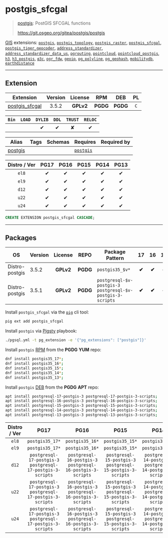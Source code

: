 # postgis_sfcgal


> [postgis](https://git.osgeo.org/gitea/postgis/postgis): PostGIS SFCGAL functions
>
> https://git.osgeo.org/gitea/postgis/postgis





[GIS](/gis) extensions: [`postgis`](/postgis), [`postgis_topology`](/postgis_topology), [`postgis_raster`](/postgis_raster), [`postgis_sfcgal`](/postgis_sfcgal), [`postgis_tiger_geocoder`](/postgis_tiger_geocoder), [`address_standardizer`](/address_standardizer), [`address_standardizer_data_us`](/address_standardizer_data_us), [`pgrouting`](/pgrouting), [`pointcloud`](/pointcloud), [`pointcloud_postgis`](/pointcloud_postgis), [`h3`](/h3), [`h3_postgis`](/h3_postgis), [`q3c`](/q3c), [`ogr_fdw`](/ogr_fdw), [`geoip`](/geoip), [`pg_polyline`](/pg_polyline), [`pg_geohash`](/pg_geohash), [`mobilitydb`](/mobilitydb), [`earthdistance`](/earthdistance)


-------
## Extension


| Extension | Version | License | RPM | DEB | PL |
|-----------|:-------:|:-------:|:---:|:---:|:--:|
| [postgis_sfcgal](https://git.osgeo.org/gitea/postgis/postgis) | 3.5.2 | **<span class="tcwarn">GPLv2</span>** | **<span class="tccyan">PGDG</span>** | **<span class="tccyan">PGDG</span>** | `C` |



| `Bin` | `LOAD` | `DYLIB` | `DDL` | `TRUST` | `RELOC` |
|:-----:|:------:|:-------:|:-----:|:-------:|:-------:|
|  |  | <span class="tcblue">✔</span> | <span class="tcblue">✔</span> | <span class="tcwarn">✘</span> | <span class="tcblue">✔</span> |



| Alias | Tags | Schemas | Requires | Required by |
|-------|------|---------|----------|-------------|
| [postgis](/postgis_sfcgal) |  |  | [`postgis`](postgis) |  |



| Distro / Ver | PG17 | PG16 | PG15 | PG14 | PG13 |
|:------------:|:----:|:----:|:----:|:----:|:----:|
| `el8` | <span class="tcblue">✔</span> | <span class="tcblue">✔</span> | <span class="tcblue">✔</span> | <span class="tcblue">✔</span> | <span class="tcblue">✔</span> |
| `el9` | <span class="tcblue">✔</span> | <span class="tcblue">✔</span> | <span class="tcblue">✔</span> | <span class="tcblue">✔</span> | <span class="tcblue">✔</span> |
| `d12` | <span class="tcblue">✔</span> | <span class="tcblue">✔</span> | <span class="tcblue">✔</span> | <span class="tcblue">✔</span> | <span class="tcblue">✔</span> |
| `u22` | <span class="tcblue">✔</span> | <span class="tcblue">✔</span> | <span class="tcblue">✔</span> | <span class="tcblue">✔</span> | <span class="tcblue">✔</span> |
| `u24` | <span class="tcblue">✔</span> | <span class="tcblue">✔</span> | <span class="tcblue">✔</span> | <span class="tcblue">✔</span> | <span class="tcblue">✔</span> |





```sql
CREATE EXTENSION postgis_sfcgal CASCADE;
```

-----------


## Packages


| OS | Version | License | REPO | Package Pattern | 17 | 16 | 15 | 14 | 13 | Dependency |
|:--:|---------|:-------:|:----:|-----------------|:--:|:--:|:--:|:--:|:--:|------------|
| Distro-postgis | 3.5.2 | **<span class="tcwarn">GPLv2</span>** | **<span class="tccyan">PGDG</span>** | `postgis35_$v*` | **<span class="tccyan">✔</span>** | **<span class="tccyan">✔</span>** | **<span class="tccyan">✔</span>** | **<span class="tccyan">✔</span>** | **<span class="tccyan">✔</span>** |  |
| Distro-postgis | 3.5.1 | **<span class="tcwarn">GPLv2</span>** | **<span class="tccyan">PGDG</span>** | `postgresql-$v-postgis-3 postgresql-$v-postgis-3-scripts` | **<span class="tccyan">✔</span>** | **<span class="tccyan">✔</span>** | **<span class="tccyan">✔</span>** | **<span class="tccyan">✔</span>** | **<span class="tccyan">✔</span>** |  |



Install `postgis_sfcgal` via the [`pig`](https://github.com/pgsty/pig) cli tool:

```bash
pig ext add postgis_sfcgal
```


Install `postgis` via [Pigsty](https://pigsty.io/docs/pgext/usage/install/) playbook:

```bash
./pgsql.yml -t pg_extension -e '{"pg_extensions": ["postgis"]}'
```


Install `postgis` [RPM](/rpm) from the **<span class="tccyan">PGDG</span>** **YUM** repo:

```bash
dnf install postgis35_17*;
dnf install postgis35_16*;
dnf install postgis35_15*;
dnf install postgis35_14*;
dnf install postgis35_13*;
```


Install `postgis` [DEB](/deb) from the **<span class="tccyan">PGDG</span>** **APT** repo:

```bash
apt install postgresql-17-postgis-3 postgresql-17-postgis-3-scripts;
apt install postgresql-16-postgis-3 postgresql-16-postgis-3-scripts;
apt install postgresql-15-postgis-3 postgresql-15-postgis-3-scripts;
apt install postgresql-14-postgis-3 postgresql-14-postgis-3-scripts;
apt install postgresql-13-postgis-3 postgresql-13-postgis-3-scripts;
```




| Distro / Ver | PG17 | PG16 | PG15 | PG14 | PG13 |
|:------------:|:----:|:----:|:----:|:----:|:----:|
| `el8` | `postgis35_17*` | `postgis35_16*` | `postgis35_15*` | `postgis35_14*` | `postgis35_13*` |
| `el9` | `postgis35_17*` | `postgis35_16*` | `postgis35_15*` | `postgis35_14*` | `postgis35_13*` |
| `d12` | `postgresql-17-postgis-3`<br>`postgresql-17-postgis-3-scripts` | `postgresql-16-postgis-3`<br>`postgresql-16-postgis-3-scripts` | `postgresql-15-postgis-3`<br>`postgresql-15-postgis-3-scripts` | `postgresql-14-postgis-3`<br>`postgresql-14-postgis-3-scripts` | `postgresql-13-postgis-3`<br>`postgresql-13-postgis-3-scripts` |
| `u22` | `postgresql-17-postgis-3`<br>`postgresql-17-postgis-3-scripts` | `postgresql-16-postgis-3`<br>`postgresql-16-postgis-3-scripts` | `postgresql-15-postgis-3`<br>`postgresql-15-postgis-3-scripts` | `postgresql-14-postgis-3`<br>`postgresql-14-postgis-3-scripts` | `postgresql-13-postgis-3`<br>`postgresql-13-postgis-3-scripts` |
| `u24` | `postgresql-17-postgis-3`<br>`postgresql-17-postgis-3-scripts` | `postgresql-16-postgis-3`<br>`postgresql-16-postgis-3-scripts` | `postgresql-15-postgis-3`<br>`postgresql-15-postgis-3-scripts` | `postgresql-14-postgis-3`<br>`postgresql-14-postgis-3-scripts` | `postgresql-13-postgis-3`<br>`postgresql-13-postgis-3-scripts` |





